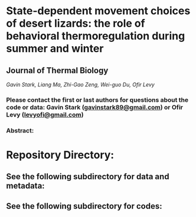 # State-dependent movement choices of desert lizards: the role of behavioral thermoregulation during summer and winter

## Journal of Thermal Biology

_Gavin Stark, Liang Ma, Zhi-Gao Zeng, Wei-guo Du, Ofir Levy_

### Please contact the first or last authors for questions about the code or data: Gavin Stark (gavinstark89@gmail.com) or Ofir Levy (levyofi@gmail.com)

### **Abstract**:




# **Repository Directory**:
## See the following subdirectory for data and metadata:
## See the following subdirectory for codes:
